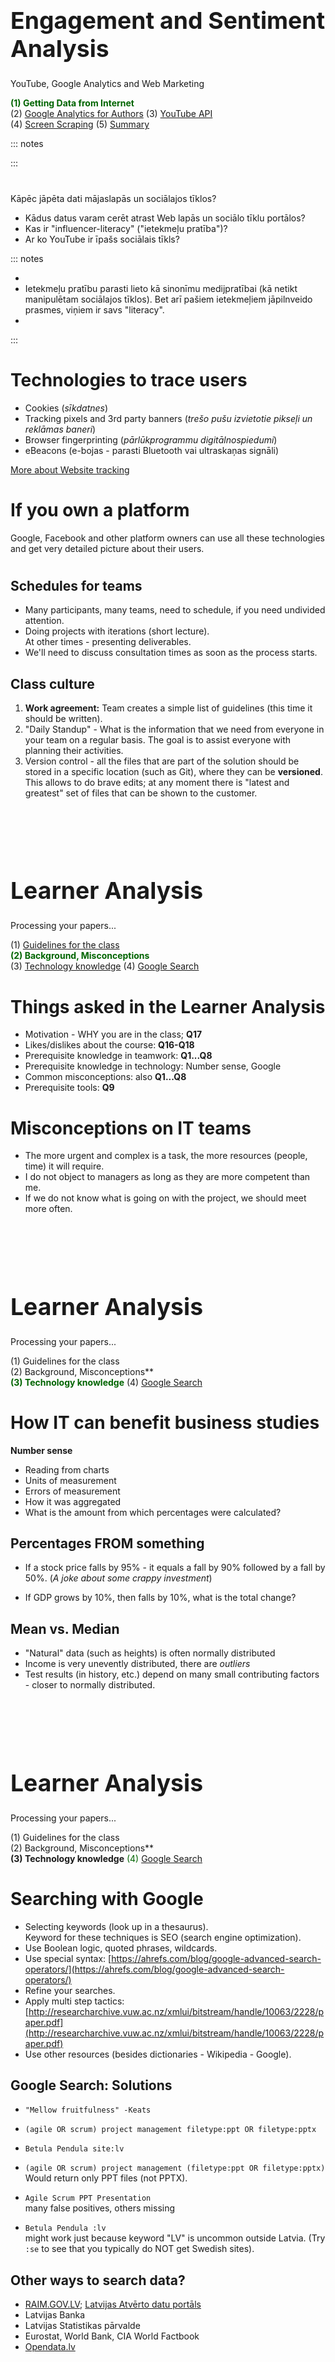 # &nbsp;

<hgroup>

<h1 style="font-size:28pt">Engagement and Sentiment Analysis</h1>

<blue>YouTube, Google Analytics and Web Marketing</blue>

</hgroup><hgroup>

<span style="color:darkgreen">**(1) Getting Data from Internet**</span>  
<span>(2) [Google Analytics for Authors](#section-1)</span>
<span>(3) [YouTube API](#section-1)</span>  
<span>(4) [Screen Scraping](#section-2)</span>
<span>(5) [Summary](#section-3)</span>

</hgroup>

::: notes



:::




# <lo-why/> 

<div class="bigWhy">

Kāpēc jāpēta dati mājaslapās un sociālajos tīklos?

</div>
<div class="smallWhy">

* Kādus datus varam cerēt atrast Web lapās un sociālo tīklu portālos?
* Kas ir "influencer-literacy" ("ietekmeļu pratība")? 
* Ar ko YouTube ir īpašs sociālais tīkls?

</div>

::: notes

* 
* Ietekmeļu pratību parasti lieto kā sinonīmu medijpratībai 
(kā netikt manipulētam sociālajos tīklos). Bet arī pašiem ietekmeļiem 
jāpilnveido prasmes, viņiem ir savs "literacy".
* 

:::


# <lo-summary/> Technologies to trace users

* Cookies (*sīkdatnes*)
* Tracking pixels and 3rd party banners (*trešo pušu izvietotie pikseļi un reklāmas baneri*)
* Browser fingerprinting (*pārlūkprogrammu digitālnospiedumi*)
* eBeacons (e-bojas - parasti Bluetooth vai ultraskaņas signāli)

[More about Website tracking](https://www.cookiebot.com/en/website-tracking/)

# <lo-summary/> If you own a platform

Google, Facebook and other platform owners can use all these technologies and 
get very detailed picture about their users. 

# <lo-summary/> 




## <lo-summary/> Schedules for teams

* Many participants, many teams, need to schedule, if you need undivided attention.
* Doing projects with iterations (short lecture).   
At other times - presenting deliverables.
* We'll need to discuss consultation times as soon as the process starts.


## <lo-summary/> Class culture

1. **Work agreement:** Team creates a simple list of guidelines (this time it 
should be written). 
2. "Daily Standup" - What is the information that we need from everyone in your team on a regular basis. The goal is to assist everyone with planning their activities.
3. Version control - all the files that are part of the solution should
be stored in a specific location (such as Git), where they 
can be **versioned**. This allows to do brave edits; at any moment 
there is "latest and greatest" set of files that can be shown to the customer.


# &nbsp;

<hgroup>

<h1 style="font-size:28pt">Learner Analysis</h1>

<blue>Processing your papers...</blue>

</hgroup><hgroup>

<span>(1) [Guidelines for the class](#section)</span>  
<span style="color:darkgreen">**(2) Background, Misconceptions**</span>  
<span>(3) [Technology knowledge](#section-2)</span>
<span>(4) [Google Search](#section-3)</span>

</hgroup>


# <lo-summary/> Things asked in the Learner Analysis

* Motivation - WHY you are in the class; **Q17**
* Likes/dislikes about the course: **Q16-Q18**
* Prerequisite knowledge in teamwork: **Q1...Q8**
* Prerequisite knowledge in technology: Number sense, Google
* Common misconceptions: also **Q1...Q8**
* Prerequisite tools: **Q9**


# <lo-summary/> Misconceptions on IT teams

* The more urgent and complex is a task, the more resources 
(people, time) it will require.
* I do not object to managers as long as they are more competent than me.
* If we do not know what is going on with the project, we should meet more often.



# &nbsp;

<hgroup>

<h1 style="font-size:28pt">Learner Analysis</h1>

<blue>Processing your papers...</blue>

</hgroup><hgroup>

<span>(1) Guidelines for the class</span>  
<span>(2) Background, Misconceptions**</span>  
<span style="color:darkgreen">**(3) Technology knowledge**</span>
<span>(4) [Google Search](#section-3)</span>

</hgroup>


# <lo-summary/> How IT can benefit business studies

**Number sense**

* Reading from charts
* Units of measurement
* Errors of measurement
* How it was aggregated
* What is the amount from which percentages were calculated?


## <lo-theory/> Percentages FROM something

* If a stock price falls by 95% - it equals a fall by 90% followed 
by a fall by 50%. (*A joke about some crappy investment*)

* If GDP grows by 10%, then falls by 10%, what is the total change? 




## <lo-theory/> Mean vs. Median

* "Natural" data (such as heights) is often normally distributed
* Income is very unevently distributed, there are *outliers*
* Test results (in history, etc.) depend on many small contributing
factors - closer to normally distributed. 





# &nbsp;

<hgroup>

<h1 style="font-size:28pt">Learner Analysis</h1>

<blue>Processing your papers...</blue>

</hgroup><hgroup>

<span>(1) Guidelines for the class</span>  
<span>(2) Background, Misconceptions**</span>  
<span>**(3) Technology knowledge**</span>
<span style="color:darkgreen">(4) [Google Search](#section-3)</span>

</hgroup>



# <lo-summary/> Searching with Google

* Selecting keywords (look up in a thesaurus).   
Keyword for these techniques is SEO (search engine optimization). 
* Use Boolean logic, quoted phrases, wildcards.
* Use special syntax: [https://ahrefs.com/blog/google-advanced-search-operators/](https://ahrefs.com/blog/google-advanced-search-operators/)
* Refine your searches.
* Apply multi step tactics: [http://researcharchive.vuw.ac.nz/xmlui/bitstream/handle/10063/2228/paper.pdf](http://researcharchive.vuw.ac.nz/xmlui/bitstream/handle/10063/2228/paper.pdf)
* Use other resources (besides dictionaries - Wikipedia - Google).


## <lo-summary/> Google Search: Solutions

* <blue>`"Mellow fruitfulness" -Keats`</blue>
* <blue>`(agile OR scrum) project management filetype:ppt OR filetype:pptx`</blue>
* <blue>`Betula Pendula site:lv`</blue>

* `(agile OR scrum) project management (filetype:ppt OR filetype:pptx)`   
Would return only PPT files (not PPTX).
* <blue>`Agile Scrum PPT Presentation`  
many false positives, others missing
* `Betula Pendula :lv`    
might work just because keyword "LV" is uncommon outside
Latvia. (Try `:se` to see that you typically do NOT get Swedish sites).





## <lo-summary/> Other ways to search data?

* [RAIM.GOV.LV](https://raim.gov.lv/); [Latvijas Atvērto datu portāls](https://data.gov.lv/lv)
* Latvijas Banka
* Latvijas Statistikas pārvalde
* Eurostat, World Bank, CIA World Factbook
* [Opendata.lv](http://opendata.lv/)
 




